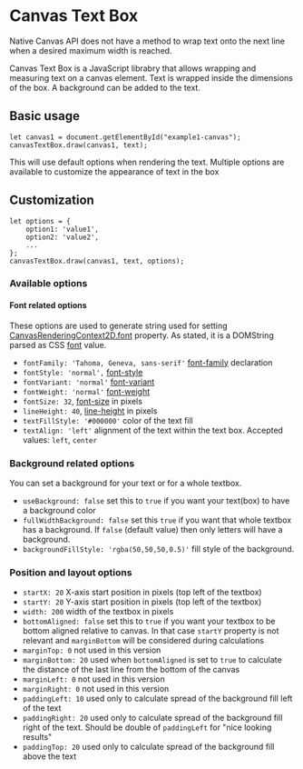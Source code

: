 # Canvas Text Box

Native Canvas API does not have a method to wrap text onto the next line when a desired maximum width is reached.

Canvas Text Box is a JavaScript librabry that allows wrapping and measuring text on a canvas element.
Text is wrapped inside the dimensions of the box. A background can be added to the text.

## Basic usage

```
let canvas1 = document.getElementById("example1-canvas");
canvasTextBox.draw(canvas1, text);
```

This will use default options when rendering the text. 
Multiple options are available to customize the appearance of text in the box

## Customization

```
let options = {
    option1: 'value1',
    option2: 'value2',
    ...
};
canvasTextBox.draw(canvas1, text, options);
```

### Available options

#### Font related options

These options are used to generate string used for setting [CanvasRenderingContext2D.font](https://developer.mozilla.org/en-US/docs/Web/API/CanvasRenderingContext2D/font) property. 
As stated, it is a DOMString parsed as CSS [font](https://developer.mozilla.org/en-US/docs/Web/CSS/font) value. 

* `fontFamily: 'Tahoma, Geneva, sans-serif'`  [font-family](https://developer.mozilla.org/en-US/docs/Web/CSS/font-family) declaration
* `fontStyle: 'normal',`  [font-style](https://developer.mozilla.org/en-US/docs/Web/CSS/font-style)
* `fontVariant: 'normal'`  [font-variant](https://developer.mozilla.org/en-US/docs/Web/CSS/font-variant)
* `fontWeight: 'normal'` [font-weight](https://developer.mozilla.org/en-US/docs/Web/CSS/font-weight) 
* `fontSize: 32`,  [font-size](https://developer.mozilla.org/en-US/docs/Web/CSS/font-size) in pixels
* `lineHeight: 40`,  [line-height](https://developer.mozilla.org/en-US/docs/Web/CSS/line-height) in pixels
* `textFillStyle: '#000000'` color of the text fill 
* `textAlign: 'left'` alignment of the text within the text box. Accepted values: `left`, `center`

### Background related options

You can set a background for your text or for a whole textbox.

* `useBackground: false` set this to `true` if you want your text(box) to have a background color 
* `fullWidthBackground: false` set this `true` if you want that whole textbox has a background. If `false` (default value) then only letters will have a background.
* `backgroundFillStyle: 'rgba(50,50,50,0.5)'` fill style of the background. 

### Position and layout options

* `startX: 20` X-axis start position in pixels (top left of the textbox) 
* `startY: 20` Y-axis start position in pixels (top left of the textbox)
* `width: 200` width of the textbox in pixels
* `bottomAligned: false` set this to `true` if you want your textbox to be bottom aligned relative to canvas. In that case `startY` property is not relevant and `marginBottom` will be considered during calculations
* `marginTop: 0` not used in this version
* `marginBottom: 20` used when `bottomAligned` is set to `true` to calculate the distance of the last line from the bottom of the canvas
* `marginLeft: 0` not used in this version
* `marginRight: 0` not used in this version
* `paddingLeft: 10` used only to calculate spread of the background fill left of the text 
* `paddingRight: 20` used only to calculate spread of the background fill right of the text. Should be double of `paddingLeft` for "nice looking results"
* `paddingTop: 20` used only to calculate spread of the background fill above the text 

